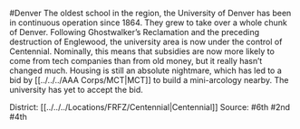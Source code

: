 #Denver 
The oldest school in the region, the University of Denver has been in continuous operation since 1864. They grew to take over a whole chunk of Denver. Following Ghostwalker’s Reclamation and the preceding destruction of Englewood, the university area is now under the control of Centennial. Nominally, this means that subsidies are now more likely to come from tech companies than from old money, but it really hasn’t changed much. Housing is still an absolute nightmare, which has led to a bid by [[../../../AAA Corps/MCT|MCT]] to build a mini-arcology nearby. The university has yet to accept the bid.

District: [[../../../Locations/FRFZ/Centennial|Centennial]]
Source: #6th #2nd #4th 